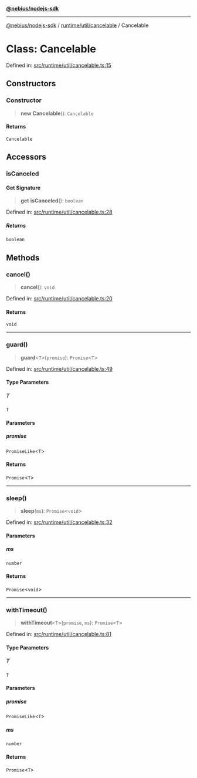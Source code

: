 [**@nebius/nodejs-sdk**](../../../../README.md)

***

[@nebius/nodejs-sdk](../../../../README.md) / [runtime/util/cancelable](../README.md) / Cancelable

# Class: Cancelable

Defined in: [src/runtime/util/cancelable.ts:15](https://github.com/nebius/nodejs-sdk/blob/a37d220b2851e3bf0d396cb03828d544f584df45/src/runtime/util/cancelable.ts#L15)

## Constructors

### Constructor

> **new Cancelable**(): `Cancelable`

#### Returns

`Cancelable`

## Accessors

### isCanceled

#### Get Signature

> **get** **isCanceled**(): `boolean`

Defined in: [src/runtime/util/cancelable.ts:28](https://github.com/nebius/nodejs-sdk/blob/a37d220b2851e3bf0d396cb03828d544f584df45/src/runtime/util/cancelable.ts#L28)

##### Returns

`boolean`

## Methods

### cancel()

> **cancel**(): `void`

Defined in: [src/runtime/util/cancelable.ts:20](https://github.com/nebius/nodejs-sdk/blob/a37d220b2851e3bf0d396cb03828d544f584df45/src/runtime/util/cancelable.ts#L20)

#### Returns

`void`

***

### guard()

> **guard**\<`T`\>(`promise`): `Promise`\<`T`\>

Defined in: [src/runtime/util/cancelable.ts:49](https://github.com/nebius/nodejs-sdk/blob/a37d220b2851e3bf0d396cb03828d544f584df45/src/runtime/util/cancelable.ts#L49)

#### Type Parameters

##### T

`T`

#### Parameters

##### promise

`PromiseLike`\<`T`\>

#### Returns

`Promise`\<`T`\>

***

### sleep()

> **sleep**(`ms`): `Promise`\<`void`\>

Defined in: [src/runtime/util/cancelable.ts:32](https://github.com/nebius/nodejs-sdk/blob/a37d220b2851e3bf0d396cb03828d544f584df45/src/runtime/util/cancelable.ts#L32)

#### Parameters

##### ms

`number`

#### Returns

`Promise`\<`void`\>

***

### withTimeout()

> **withTimeout**\<`T`\>(`promise`, `ms`): `Promise`\<`T`\>

Defined in: [src/runtime/util/cancelable.ts:81](https://github.com/nebius/nodejs-sdk/blob/a37d220b2851e3bf0d396cb03828d544f584df45/src/runtime/util/cancelable.ts#L81)

#### Type Parameters

##### T

`T`

#### Parameters

##### promise

`PromiseLike`\<`T`\>

##### ms

`number`

#### Returns

`Promise`\<`T`\>
